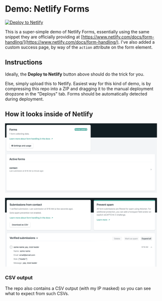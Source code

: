 # Demo: Netlify Forms

[![Deploy to Netlify](https://www.netlify.com/img/deploy/button.svg)](https://app.netlify.com/start/deploy?repository=https://github.com/mikaelvesavuori/demo-netlify-forms)

This is a super-simple demo of Netlify Forms, essentially using the same snippet they are officially providing at [https://www.netlify.com/docs/form-handling/](https://www.netlify.com/docs/form-handling/). I've also added a custom success page, by way of the `action` attribute on the form element.

## Instructions

Ideally, the **Deploy to Netlify** button above should do the trick for you.

Else, simply upload this to Netlify. Easiest way for this kind of demo, is by compressing this repo into a ZIP and dragging it to the manual deployment dropzone in the "Deploys" tab. Forms should be automatically detected during deployment.

## How it looks inside of Netlify

![Seeing active forms in the Netlify panel](forms-1-active.png)

![Viewing submission details](forms-2-details.png)

### CSV output

The repo also contains a CSV output (with my IP masked) so you can see what to expect from such CSVs.
